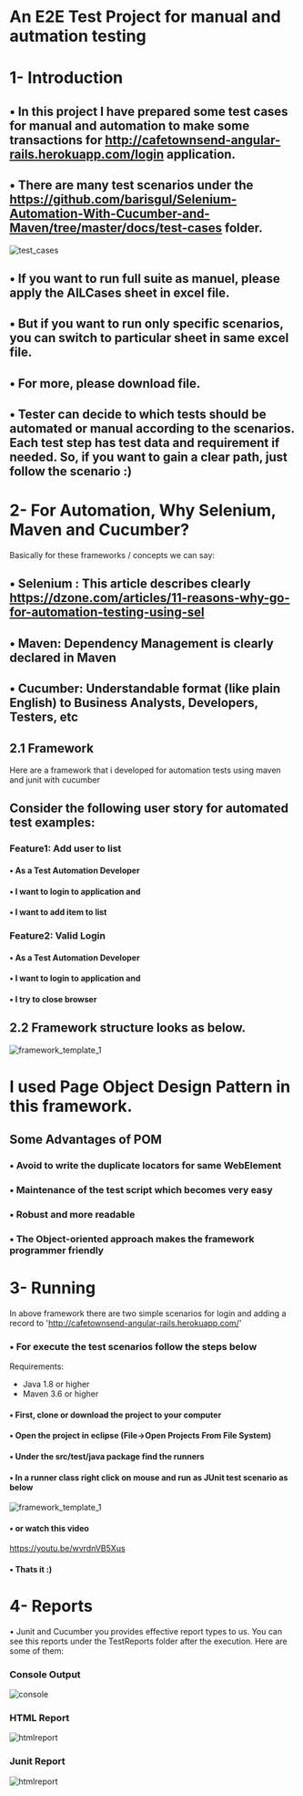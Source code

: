 # An E2E Test Project for manual and autmation testing

# 1- Introduction
## • In this project I have prepared some test cases for manual and automation to make some transactions for http://cafetownsend-angular-rails.herokuapp.com/login application. 
## • There are many test scenarios under the https://github.com/barisgul/Selenium-Automation-With-Cucumber-and-Maven/tree/master/docs/test-cases folder. 
![test_cases](https://github.com/barisgul/Selenium-Automation-With-Cucumber-and-Maven/blob/master/docs/images/TestCases.PNG)
## • If you want to run full suite as manuel, please apply the AlLCases sheet in excel file. 
## • But if you want to run only specific scenarios, you can switch to particular sheet in same excel file. 
## • For more, please download file.
## • Tester can decide to which tests should be automated or manual according to the scenarios. Each test step has test data and requirement if needed. So, if you want to gain a clear path, just follow the scenario :)


# 2- For Automation, Why Selenium, Maven and Cucumber?

Basically for these frameworks / concepts we can say:
## • Selenium : This article describes clearly https://dzone.com/articles/11-reasons-why-go-for-automation-testing-using-sel
## • Maven: Dependency Management is clearly declared in Maven
## • Cucumber: Understandable format (like plain English) to Business Analysts, Developers, Testers, etc

## 2.1 Framework
Here are a framework that i developed for automation tests using maven and junit with cucumber
## Consider the following user story for automated test examples:
### Feature1:  Add user to list    
#### • As a Test Automation Developer
#### • I want to login to application and
#### • I want to add item to list

### Feature2:  Valid Login  
#### • As a Test Automation Developer
#### • I want to login to application and
#### • I try to close browser

## 2.2 Framework structure looks as below.
![framework_template_1](https://github.com/barisgul/Selenium-Automation-With-Cucumber-and-Maven/blob/master/docs/images/ProjectStructure.png)

# I used Page Object Design Pattern in this framework. 
## Some Advantages of POM
### • Avoid to write the duplicate locators for same WebElement
### • Maintenance of the test script which becomes very easy
### • Robust and more readable
### • The Object-oriented approach makes the framework programmer friendly

# 3- Running
In above framework there are two simple scenarios for login and adding a record to 'http://cafetownsend-angular-rails.herokuapp.com/'
### • For execute the test scenarios follow the steps below
Requirements:
- Java 1.8 or higher
- Maven 3.6 or higher

#### • First, clone or download the project to your computer
#### • Open the project in eclipse (File->Open Projects From File System)
#### • Under the src/test/java package find the runners
#### • In a runner class right click on mouse and run as JUnit test scenario as below 
![framework_template_1](https://github.com/barisgul/Selenium-Automation-With-Cucumber-and-Maven/blob/master/docs/images/RunCucumberTest.png)
#### • or watch this video
https://youtu.be/wvrdnVB5Xus
#### • Thats it :)


# 4- Reports
• Junit and Cucumber you provides effective report types to us. You can see this reports under the TestReports folder after the execution. Here are some of them: 
### Console Output 
![console](https://github.com/barisgul/Selenium-Automation-With-Cucumber-and-Maven/blob/master/docs/images/CucumberConsoleResult.PNG)
### HTML Report 
![htmlreport](https://github.com/barisgul/Selenium-Automation-With-Cucumber-and-Maven/blob/master/docs/images/TestOutput.PNG)
### Junit Report 
![htmlreport](https://github.com/barisgul/Selenium-Automation-With-Cucumber-and-Maven/blob/master/docs/images/CucumberJunitResult.PNG)


